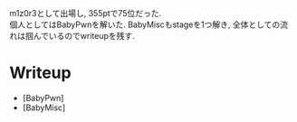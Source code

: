 m1z0r3として出場し, 355ptで75位だった.  
個人としてはBabyPwnを解いた. BabyMiscもstageを1つ解き, 全体としての流れは掴んでいるのでwriteupを残す.  

# Writeup
- [BabyPwn]
- [BabyMisc]
